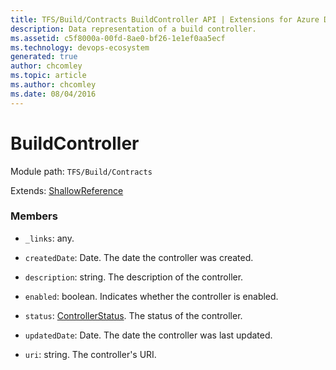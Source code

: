 ```yaml
---
title: TFS/Build/Contracts BuildController API | Extensions for Azure DevOps Services
description: Data representation of a build controller.
ms.assetid: c5f8000a-00fd-8ae0-bf26-1e1ef0aa5ecf
ms.technology: devops-ecosystem
generated: true
author: chcomley
ms.topic: article
ms.author: chcomley
ms.date: 08/04/2016
---
```


# BuildController

Module path: `TFS/Build/Contracts`

Extends: [ShallowReference](./ShallowReference.md)

### Members

* `_links`: any.

* `createdDate`: Date. The date the controller was created.

* `description`: string. The description of the controller.

* `enabled`: boolean. Indicates whether the controller is enabled.

* `status`: [ControllerStatus](./ControllerStatus.md). The status of the controller.

* `updatedDate`: Date. The date the controller was last updated.

* `uri`: string. The controller&#x27;s URI.

